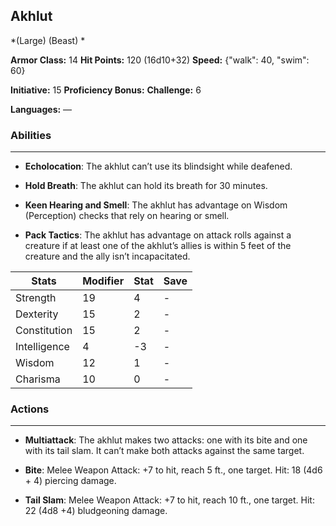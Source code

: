 ## Akhlut
*(Large) (Beast) *

**Armor Class:** 14
**Hit Points:** 120 (16d10+32)
**Speed:** {"walk": 40, "swim": 60}

**Initiative:** 15
**Proficiency Bonus:**
**Challenge:** 6

**Languages:** —

### Abilities
 --- 
- **Echolocation**: The akhlut can’t use its blindsight while deafened.

- **Hold Breath**: The akhlut can hold its breath for 30 minutes.

- **Keen Hearing and Smell**: The akhlut has advantage on Wisdom (Perception) checks that rely on hearing or smell.

- **Pack Tactics**: The akhlut has advantage on attack rolls against a creature if at least one of the akhlut’s allies is within 5 feet of the creature and the ally isn’t incapacitated.



| Stats | Modifier | Stat | Save
| ---- | ---- | ---- | ---- |
| Strength | 19 | 4 | - |
| Dexterity | 15 | 2 | - |
| Constitution | 15 | 2 | - |
| Intelligence | 4 | -3 | - |
| Wisdom | 12 | 1 | - |
| Charisma | 10 | 0 | - |

### Actions
 --- 
- **Multiattack**: The akhlut makes two attacks: one with its bite and one with its tail slam. It can’t make both attacks against the same target.

- **Bite**: Melee Weapon Attack: +7 to hit, reach 5 ft., one target. Hit: 18 (4d6 + 4) piercing damage.

- **Tail Slam**: Melee Weapon Attack: +7 to hit, reach 10 ft., one target. Hit: 22 (4d8 +4) bludgeoning damage.

